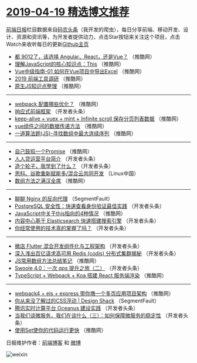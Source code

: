 # [2019-04-19 精选博文推荐](http://hao.caibaojian.com/date/2019/04/19)

[前端日报](http://caibaojian.com/c/news)栏目数据来自[码农头条](http://hao.caibaojian.com/)（我开发的爬虫），每日分享前端、移动开发、设计、资源和资讯等，为开发者提供动力，点击Star按钮来关注这个项目，点击Watch来收听每日的更新[Github主页](https://github.com/kujian/frontendDaily)
* [都 9012了，该选择 Angular、React，还是Vue？](http://hao.caibaojian.com/107950.html) （推酷网）
* [理解JavaScript的核心知识点：This](http://hao.caibaojian.com/107959.html) （推酷网）
* [Vue中级指南-01 如何在Vue项目中导出Excel](http://hao.caibaojian.com/107949.html) （推酷网）
* [2019 前端工具调研](http://hao.caibaojian.com/107951.html) （推酷网）
* [原生JS知识点整理](http://hao.caibaojian.com/107957.html) （推酷网）

***
* [webpack 配置哪些优化？](http://hao.caibaojian.com/107958.html) （推酷网）
* [响应式前端框架](http://hao.caibaojian.com/107912.html) （开发者头条）
* [keep-alive + vuex + mint + Infinite scroll 保存分页列表数据](http://hao.caibaojian.com/107948.html) （推酷网）
* [vue组件之间的数据传递方法](http://hao.caibaojian.com/107938.html) （推酷网）
* [一道算法题(JS)-寻找数组中最大连续序列](http://hao.caibaojian.com/107940.html) （推酷网）

***
* [自己鼓捣一个Promise](http://hao.caibaojian.com/107945.html) （推酷网）
* [人人贷运营平台简介](http://hao.caibaojian.com/107923.html) （开发者头条）
* [造个轮子，我学到了什么？](http://hao.caibaojian.com/107924.html) （开发者头条）
* [思科、谷歌重新赋能多/混合云共同开发](http://hao.caibaojian.com/107976.html) （Linux中国）
* [数组方法之满汉全席](http://hao.caibaojian.com/107939.html) （推酷网）

***
* [聊聊 Nginx 的反向代理](http://hao.caibaojian.com/107894.html) （SegmentFault）
* [PostgreSQL 安全性：快速查看身份验证最佳实践](http://hao.caibaojian.com/107927.html) （开发者头条）
* [JavaScript中关于this指向的4种情况](http://hao.caibaojian.com/107952.html) （推酷网）
* [内容中心基于 Elasticsearch 快速搭建搜索引擎](http://hao.caibaojian.com/107928.html) （开发者头条）
* [你经常使用的技术真的掌握了吗？](http://hao.caibaojian.com/107907.html) （开发者头条）

***
* [微店 Flutter 混合开发组件化与工程架构](http://hao.caibaojian.com/107929.html) （开发者头条）
* [深入浅出百亿请求高可用 Redis (codis) 分布式集群揭秘](http://hao.caibaojian.com/107908.html) （开发者头条）
* [JS常用数组方法总结笔记](http://hao.caibaojian.com/107943.html) （推酷网）
* [Swoole 4.0：一次 qps 提升之旅（二）](http://hao.caibaojian.com/107897.html) （开发者头条）
* [TypeScript + Webpack + Koa 搭建 React 服务端渲染](http://hao.caibaojian.com/107955.html) （推酷网）

***
* [webpack4 + ejs + express 带你撸一个多页应用项目架构](http://hao.caibaojian.com/107956.html) （推酷网）
* [你从来没了解过的CSS浮动 | Design Shack](http://hao.caibaojian.com/107889.html) （SegmentFault）
* [腾讯实时计算平台 Oceanus 建设实践](http://hao.caibaojian.com/107922.html) （开发者头条）
* [当我们谈微服务，我们在谈什么（三）：如何保障微服务的稳定性](http://hao.caibaojian.com/107900.html) （开发者头条）
* [使用Set使你的代码运行更快](http://hao.caibaojian.com/107936.html) （推酷网）

日报维护作者：[前端博客](http://caibaojian.com/) 和 [微博](http://caibaojian.com/go/weibo)

![weixin](https://user-images.githubusercontent.com/3055447/38468989-651132ac-3b80-11e8-8e6b-15122322a9d7.png)